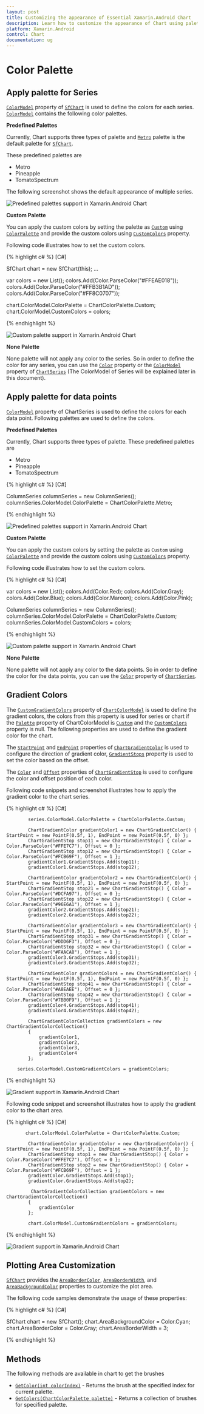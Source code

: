 ```yaml
---
layout: post
title: Customizing the appearance of Essential Xamarin.Android Chart
description: Learn how to customize the appearance of Chart using palettes.
platform: Xamarin.Android
control: Chart
documentation: ug
---
```


# Color Palette

## Apply palette for Series

[`ColorModel`](https://help.syncfusion.com/cr/xamarin-android/Com.Syncfusion.Charts.ChartBase.html#Com_Syncfusion_Charts_ChartBase_ColorModel) property of [`SfChart`](http://help.syncfusion.com/cr/xamarin-android/Com.Syncfusion.Charts.SfChart.html) is used to define the colors for each series. [`ColorModel`](https://help.syncfusion.com/cr/xamarin-android/Com.Syncfusion.Charts.ChartBase.html#Com_Syncfusion_Charts_ChartBase_ColorModel) contains the following color palettes.

**Predefined Palettes**

Currently, Chart supports three types of palette and [`Metro`](https://help.syncfusion.com/cr/xamarin-android/Com.Syncfusion.Charts.ChartColorPalette.html#Com_Syncfusion_Charts_ChartColorPalette_Metro) palette is the default palette for [`SfChart`](https://help.syncfusion.com/cr/xamarin-android/Com.Syncfusion.Charts.SfChart.html).

These predefined palettes are

* Metro
* Pineapple
* TomatoSpectrum

 The following screenshot shows the default appearance of multiple series.

![Predefined palettes support in Xamarin.Android Chart](appearance_images/appearance_img1.png)

**Custom Palette**

You can apply the custom colors by setting the palette as [`Custom`](https://help.syncfusion.com/cr/xamarin-android/Com.Syncfusion.Charts.ChartColorPalette.html#Com_Syncfusion_Charts_ChartColorPalette_Custom) using [`ColorPalette`](https://help.syncfusion.com/cr/xamarin-android/Com.Syncfusion.Charts.ChartColorModel.html#Com_Syncfusion_Charts_ChartColorModel_ColorPalette) and provide the custom colors using [`CustomColors`](https://help.syncfusion.com/cr/xamarin-android/Com.Syncfusion.Charts.ChartColorModel.html#Com_Syncfusion_Charts_ChartColorModel_CustomColors) property.

Following code illustrates how to set the custom colors.

{% highlight c# %} 
[C#]

SfChart chart = new SfChart(this);
...

var colors = new List<Color>();
colors.Add(Color.ParseColor("#FFEAE018"));
colors.Add(Color.ParseColor("#FFB3B1AD"));
colors.Add(Color.ParseColor("#FF8C0707"));

chart.ColorModel.ColorPalette = ChartColorPalette.Custom;
chart.ColorModel.CustomColors = colors;

{% endhighlight %}

![Custom palette support in Xamarin.Android Chart](appearance_images/appearance_img2.png)

**None Palette**

None palette will not apply any color to the series. So in order to define the color for any series, you can use the [`Color`](https://help.syncfusion.com/cr/xamarin-android/Com.Syncfusion.Charts.ChartSeries.html#Com_Syncfusion_Charts_ChartSeries_Color) property or the [`ColorModel`](https://help.syncfusion.com/cr/xamarin-android/Com.Syncfusion.Charts.ChartSeries.html#Com_Syncfusion_Charts_ChartSeries_ColorModel) property of [`ChartSeries`](https://help.syncfusion.com/cr/xamarin-android/Com.Syncfusion.Charts.ChartSeries.html) (The ColorModel of Series will be explained later in this document).

## Apply palette for data points

[`ColorModel`](https://help.syncfusion.com/cr/xamarin-android/Com.Syncfusion.Charts.ChartSeries.html#Com_Syncfusion_Charts_ChartSeries_ColorModel) property of ChartSeries is used to define the colors for each data point. Following palettes are used to define the colors.

**Predefined Palettes**

Currently, Chart supports three types of palette. These predefined palettes are

* Metro
* Pineapple
* TomatoSpectrum

{% highlight c# %} 
[C#]

ColumnSeries columnSeries = new ColumnSeries();
columnSeries.ColorModel.ColorPalette = ChartColorPalette.Metro;

{% endhighlight %}

![Predefined palettes support in Xamarin.Android Chart](appearance_images/appearance_img3.png)

**Custom Palette**

You can apply the custom colors by setting the palette as `Custom` using [`ColorPalette`](https://help.syncfusion.com/cr/xamarin-android/Com.Syncfusion.Charts.ChartColorModel.html#Com_Syncfusion_Charts_ChartColorModel_ColorPalette) and provide the custom colors using [`CustomColors`](https://help.syncfusion.com/cr/xamarin-android/Com.Syncfusion.Charts.ChartColorModel.html#Com_Syncfusion_Charts_ChartColorModel_CustomColors) property.

Following code illustrates how to set the custom colors.

{% highlight c# %} 
[C#]

var colors = new List<Color>();
colors.Add(Color.Red);
colors.Add(Color.Gray);
colors.Add(Color.Blue);
colors.Add(Color.Maroon);
colors.Add(Color.Pink);

ColumnSeries columnSeries = new ColumnSeries();
columnSeries.ColorModel.ColorPalette = ChartColorPalette.Custom;
columnSeries.ColorModel.CustomColors = colors;

{% endhighlight %}

![Custom palette support in Xamarin.Android Chart](appearance_images/appearance_img4.png)

**None Palette**

None palette will not apply any color to the data points. So in order to define the color for the data points, you can use the [`Color`](https://help.syncfusion.com/cr/xamarin-android/Com.Syncfusion.Charts.ChartSeries.html#Com_Syncfusion_Charts_ChartSeries_Color) property of [`ChartSeries`](https://help.syncfusion.com/cr/xamarin-android/Com.Syncfusion.Charts.ChartSeries.html).

## Gradient Colors

The [`CustomGradientColors`](https://help.syncfusion.com/cr/xamarin-android/Com.Syncfusion.Charts.ChartColorModel.html#Com_Syncfusion_Charts_ChartColorModel_CustomGradientColors) property of [`ChartColorModel`](https://help.syncfusion.com/cr/xamarin-android/Com.Syncfusion.Charts.ChartColorModel.html) is used to define the gradient colors, the colors from this property is used for series or chart if the [`Palette`](https://help.syncfusion.com/cr/xamarin-android/Com.Syncfusion.Charts.ChartColorModel.html#Com_Syncfusion_Charts_ChartColorModel_ColorPalette) property of ChartColorModel is [`Custom`](https://help.syncfusion.com/cr/xamarin-android/Com.Syncfusion.Charts.ChartColorPalette.html#Com_Syncfusion_Charts_ChartColorPalette_Custom) and the [`CustomColors`](https://help.syncfusion.com/cr/xamarin-android/Com.Syncfusion.Charts.ChartColorModel.html#Com_Syncfusion_Charts_ChartColorModel_CustomColors) property is null. The following properties are used to define the gradient color for the chart.

The [`StartPoint`](https://help.syncfusion.com/cr/xamarin-android/Com.Syncfusion.Charts.ChartGradientColor.html#Com_Syncfusion_Charts_ChartGradientColor_StartPoint) and [`EndPoint`](https://help.syncfusion.com/cr/xamarin-android/Com.Syncfusion.Charts.ChartGradientColor.html#Com_Syncfusion_Charts_ChartGradientColor_EndPoint)  properties of [`ChartGradientColor`](https://help.syncfusion.com/cr/xamarin-android/Com.Syncfusion.Charts.ChartGradientColor.html) is used to configure the direction of gradient color, [`GradientStops`](https://help.syncfusion.com/cr/xamarin-android/Com.Syncfusion.Charts.ChartGradientColor.html#Com_Syncfusion_Charts_ChartGradientColor_GradientStops)  property is used to set the color based on the offset.

The [`Color`](https://help.syncfusion.com/cr/xamarin-android/Com.Syncfusion.Charts.ChartGradientStop.html#Com_Syncfusion_Charts_ChartGradientStop_Color) and [`Offset`](https://help.syncfusion.com/cr/xamarin-android/Com.Syncfusion.Charts.ChartGradientStop.html#Com_Syncfusion_Charts_ChartGradientStop_Offset) properties of [`ChartGradientStop`](https://help.syncfusion.com/cr/xamarin-android/Com.Syncfusion.Charts.ChartGradientStop.html) is used to configure the color and offset position of each color. 

Following code snippets and screenshot illustrates how to apply the gradient color to the chart series.

{% highlight c# %} 
[C#]

            series.ColorModel.ColorPalette = ChartColorPalette.Custom;

            ChartGradientColor gradientColor1 = new ChartGradientColor() { StartPoint = new PointF(0.5f, 1), EndPoint = new PointF(0.5f, 0) };
            ChartGradientStop stop11 = new ChartGradientStop() { Color = Color.ParseColor("#FFE7C7"), Offset = 0 };
            ChartGradientStop stop12 = new ChartGradientStop() { Color = Color.ParseColor("#FCB69F"), Offset = 1 };
            gradientColor1.GradientStops.Add(stop11);
            gradientColor1.GradientStops.Add(stop12);

            ChartGradientColor gradientColor2 = new ChartGradientColor() { StartPoint = new PointF(0.5f, 1), EndPoint = new PointF(0.5f, 0) };
            ChartGradientStop stop21 = new ChartGradientStop() { Color = Color.ParseColor("#DCFA97"), Offset = 0 };
            ChartGradientStop stop22 = new ChartGradientStop() { Color = Color.ParseColor("#96E6A1"), Offset = 1 };
            gradientColor2.GradientStops.Add(stop21);
            gradientColor2.GradientStops.Add(stop22);

            ChartGradientColor gradientColor3 = new ChartGradientColor() { StartPoint = new PointF(0.5f, 1), EndPoint = new PointF(0.5f, 0) };
            ChartGradientStop stop31 = new ChartGradientStop() { Color = Color.ParseColor("#DDD6F3"), Offset = 0 };
            ChartGradientStop stop32 = new ChartGradientStop() { Color = Color.ParseColor("#FAACA8"), Offset = 1 };
            gradientColor3.GradientStops.Add(stop31);
            gradientColor3.GradientStops.Add(stop32);

            ChartGradientColor gradientColor4 = new ChartGradientColor() { StartPoint = new PointF(0.5f, 1), EndPoint = new PointF(0.5f, 0) };
            ChartGradientStop stop41 = new ChartGradientStop() { Color = Color.ParseColor("#A8EAEE"), Offset = 0 };
            ChartGradientStop stop42 = new ChartGradientStop() { Color = Color.ParseColor("#7BB0F9"), Offset = 1 };
            gradientColor4.GradientStops.Add(stop41);
            gradientColor4.GradientStops.Add(stop42);

            ChartGradientColorCollection gradientColors = new ChartGradientColorCollection()
            {
                gradientColor1,
                gradientColor2,
                gradientColor3,
                gradientColor4
            };

        series.ColorModel.CustomGradientColors = gradientColors;

{% endhighlight %}

![Gradient support in Xamarin.Android Chart](appearance_images/gradient_series.png)

Following code snippet and screenshot illustrates how to apply the gradient color to the chart area.

{% highlight c# %} 
[C#]

           chart.ColorModel.ColorPalette = ChartColorPalette.Custom;

            ChartGradientColor gradientColor = new ChartGradientColor() { StartPoint = new PointF(0.5f, 1), EndPoint = new PointF(0.5f, 0) };
            ChartGradientStop stop1 = new ChartGradientStop() { Color = Color.ParseColor("#FFE7C7"), Offset = 0 };
            ChartGradientStop stop2 = new ChartGradientStop() { Color = Color.ParseColor("#FCB69F"), Offset = 1 };
            gradientColor.GradientStops.Add(stop1);
            gradientColor.GradientStops.Add(stop2);

             ChartGradientColorCollection gradientColors = new ChartGradientColorCollection()
            {
                gradientColor
            };

            chart.ColorModel.CustomGradientColors = gradientColors;

{% endhighlight %}

![Gradient support in Xamarin.Android Chart](appearance_images/gradient_chart.png)

## Plotting Area Customization

[`SfChart`](http://help.syncfusion.com/cr/xamarin-android/Com.Syncfusion.Charts.SfChart.html) provides the [`AreaBorderColor`](https://help.syncfusion.com/cr/xamarin-android/Com.Syncfusion.Charts.ChartBase.html#Com_Syncfusion_Charts_ChartBase_AreaBorderColor), [`AreaBorderWidth`](https://help.syncfusion.com/cr/xamarin-android/Com.Syncfusion.Charts.ChartBase.html#Com_Syncfusion_Charts_ChartBase_AreaBorderWidth), and [`AreaBackgroundColor`](https://help.syncfusion.com/cr/xamarin-android/Com.Syncfusion.Charts.ChartBase.html#Com_Syncfusion_Charts_ChartBase_AreaBackgroundColor) properties to customize the plot area.

The following code samples demonstrate the usage of these properties:

{% highlight c# %} 
[C#]

SfChart chart = new SfChart();
chart.AreaBackgroundColor = Color.Cyan;
chart.AreaBorderColor = Color.Gray;
chart.AreaBorderWidth = 3;

{% endhighlight %}

## Methods

The following methods are available in chart to get the brushes

* [`GetColor(int colorIndex)`](https://help.syncfusion.com/cr/xamarin-android/Com.Syncfusion.Charts.ChartColorModel.html#Com_Syncfusion_Charts_ChartColorModel_GetColor_System_Int32_) - Returns the brush at the specified index for current palette.
* [`GetColors(ChartColorPalette palette)`](https://help.syncfusion.com/cr/xamarin-android/Com.Syncfusion.Charts.ChartColorModel.html#Com_Syncfusion_Charts_ChartColorModel_GetColors_Com_Syncfusion_Charts_ChartColorPalette_) - Returns a collection of brushes for specified palette.
